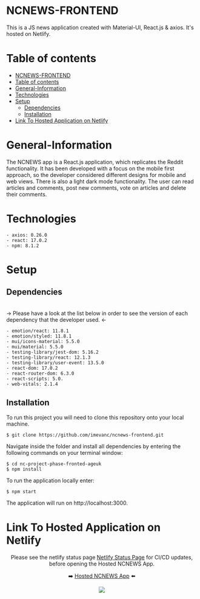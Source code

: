 # NCNEWS-FRONTEND

This is a JS news application created with Material-UI, React.js & axios. It's hosted on Netlify.

# Table of contents
- [NCNEWS-FRONTEND](#ncnews-frontend)
- [Table of contents](#table-of-contents)
- [General-Information <a name="general-information"></a>](#general-information-)
- [Technologies <a name="technologies"></a>](#technologies-)
- [Setup <a name="setup"></a>](#setup-)
  - [Dependencies <a name="dependencies"></a>](#dependencies-)
  - [Installation <a name="Installation"></a>](#installation-)
- [Link To Hosted Application on Netlify <a name="link-to-hosted-app"></a>](#link-to-hosted-application-on-netlify-)

# General-Information <a name="general-information"></a>

The NCNEWS app is a React.js application, which replicates the Reddit functionality. It has been developed with a focus on the mobile first approach, so the developer considered different designs for mobile and web views. There is also a light dark mode functionality. The user can read articles and comments, post new comments, vote on articles and delete their comments.

# Technologies <a name="technologies"></a>

```
- axios: 0.26.0
- react: 17.0.2
- npm: 8.1.2
```

# Setup <a name="setup"></a>

## Dependencies <a name="dependencies"></a>

<br> -> Please have a look at the list below in order to see the version of each dependency that the developer used. <-

```
- emotion/react: 11.8.1
- emotion/styled: 11.8.1
- mui/icons-material: 5.5.0
- mui/material: 5.5.0
- testing-library/jest-dom: 5.16.2
- testing-library/react: 12.1.3
- testing-library/user-event: 13.5.0
- react-dom: 17.0.2
- react-router-dom: 6.3.0
- react-scripts: 5.0.
- web-vitals: 2.1.4
```
## Installation <a name="Installation"></a>

To run this project you will need to clone this repository onto your local machine.

```
$ git clone https://github.com/imevanc/ncnews-frontend.git
```

Navigate inside the folder and install all dependencies by entering the following commands on your terminal window:

```
$ cd nc-project-phase-fronted-ageuk
$ npm install
```

To run the application locally enter:

```
$ npm start
```

The application will run on http://localhost:3000.

# Link To Hosted Application on Netlify <a name="link-to-hosted-app"></a>

<p align="center">
Please see the netlify status page <a href="https://www.netlifystatus.com/">Netlify Status Page</a> for CI/CD updates, before opening the Hosted NCNEWS App.
</p>

<p align="center">
  ➡️   <a href="https://ncnews-frontend.netlify.app">Hosted NCNEWS App</a>   ⬅️
</p>

<p align="center">
  <img src="https://user-images.githubusercontent.com/96417438/163406114-6c366369-ed3c-4a00-883f-2f6aa150d198.png">
</p>